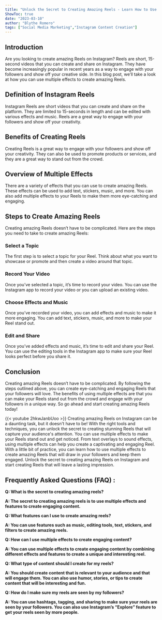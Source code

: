 ```yaml
---
title: "Unlock the Secret to Creating Amazing Reels - Learn How to Use Multiple Effects on Instagram Now!"
ShowToc: true 
date: "2023-03-10"
author: "Blythe Romero" 
tags: ["Social Media Marketing","Instagram Content Creation"]
---
```

## Introduction

Are you looking to create amazing Reels on Instagram? Reels are short, 15-second videos that you can create and share on Instagram. They have become increasingly popular in recent years as a way to engage with your followers and show off your creative side. In this blog post, we’ll take a look at how you can use multiple effects to create amazing Reels. 

## Definition of Instagram Reels

Instagram Reels are short videos that you can create and share on the platform. They are limited to 15-seconds in length and can be edited with various effects and music. Reels are a great way to engage with your followers and show off your creativity. 

## Benefits of Creating Reels

Creating Reels is a great way to engage with your followers and show off your creativity. They can also be used to promote products or services, and they are a great way to stand out from the crowd. 

## Overview of Multiple Effects

There are a variety of effects that you can use to create amazing Reels. These effects can be used to add text, stickers, music, and more. You can also add multiple effects to your Reels to make them more eye-catching and engaging. 

## Steps to Create Amazing Reels

Creating amazing Reels doesn’t have to be complicated. Here are the steps you need to take to create amazing Reels: 

### Select a Topic

The first step is to select a topic for your Reel. Think about what you want to showcase or promote and then create a video around that topic. 

### Record Your Video

Once you’ve selected a topic, it’s time to record your video. You can use the Instagram app to record your video or you can upload an existing video. 

### Choose Effects and Music

Once you’ve recorded your video, you can add effects and music to make it more engaging. You can add text, stickers, music, and more to make your Reel stand out. 

### Edit and Share

Once you’ve added effects and music, it’s time to edit and share your Reel. You can use the editing tools in the Instagram app to make sure your Reel looks perfect before you share it. 

## Conclusion

Creating amazing Reels doesn’t have to be complicated. By following the steps outlined above, you can create eye-catching and engaging Reels that your followers will love. The benefits of using multiple effects are that you can make your Reels stand out from the crowd and engage with your followers in a unique way. So go ahead and start creating amazing Reels today!

{{< youtube 2hkwJanbUoo >}} 
Creating amazing Reels on Instagram can be a daunting task, but it doesn't have to be! With the right tools and techniques, you can unlock the secret to creating stunning Reels that will capture your audience's attention. You can use multiple effects to make your Reels stand out and get noticed. From text overlays to sound effects, using multiple effects can help you create a captivating and engaging Reel. With a little bit of practice, you can learn how to use multiple effects to create amazing Reels that will draw in your followers and keep them engaged. Unlock the secret to creating amazing Reels on Instagram and start creating Reels that will leave a lasting impression.

## Frequently Asked Questions (FAQ) :
**Q: What is the secret to creating amazing reels?**

**A: The secret to creating amazing reels is to use multiple effects and features to create engaging content.**

**Q: What features can I use to create amazing reels?**

**A: You can use features such as music, editing tools, text, stickers, and filters to create amazing reels.**

**Q: How can I use multiple effects to create engaging content?**

**A: You can use multiple effects to create engaging content by combining different effects and features to create a unique and interesting reel.**

**Q: What type of content should I create for my reels?**

**A: You should create content that is relevant to your audience and that will engage them. You can also use humor, stories, or tips to create content that will be interesting and fun.**

**Q: How do I make sure my reels are seen by my followers?**

**A: You can use hashtags, tagging, and sharing to make sure your reels are seen by your followers. You can also use Instagram’s “Explore” feature to get your reels seen by more people.**


